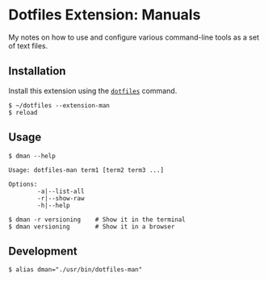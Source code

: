 Dotfiles Extension: Manuals
===========================

My notes on how to use and configure various command-line tools as a set of text files.

Installation
------------

Install this extension using the [`dotfiles`](https://github.com/stefaniuk/dotfiles) command.

    $ ~/dotfiles --extension-man
    $ reload

Usage
-----

    $ dman --help

    Usage: dotfiles-man term1 [term2 term3 ...]

    Options:
            -a|--list-all
            -r|--show-raw
            -h|--help

    $ dman -r versioning    # Show it in the terminal
    $ dman versioning       # Show it in a browser

Development
-----------

    $ alias dman="./usr/bin/dotfiles-man"
